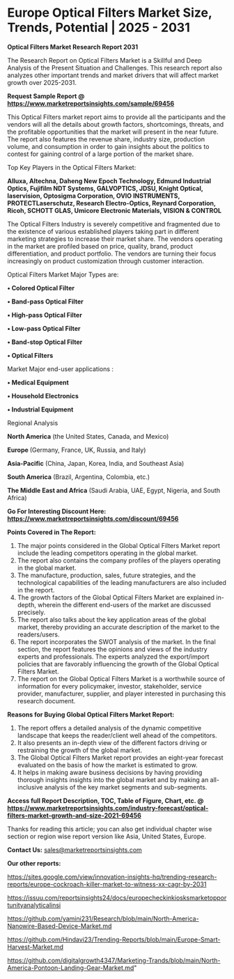# Europe Optical Filters Market Size, Trends, Potential | 2025 - 2031

<strong>Optical Filters Market Research Report 2031</strong>

The Research Report on Optical Filters Market is a Skillful and Deep Analysis of the Present Situation and Challenges. This research report also analyzes other important trends and market drivers that will affect market growth over 2025-2031.

<strong>Request Sample Report @ <a href=https://www.marketreportsinsights.com/sample/69456>https://www.marketreportsinsights.com/sample/69456</a></strong>

This Optical Filters market report aims to provide all the participants and the vendors will all the details about growth factors, shortcomings, threats, and the profitable opportunities that the market will present in the near future. The report also features the revenue share, industry size, production volume, and consumption in order to gain insights about the politics to contest for gaining control of a large portion of the market share.

Top Key Players in the Optical Filters Market:

<strong>Alluxa, Altechna, Daheng New Epoch Technology, Edmund Industrial Optics, Fujifilm NDT Systems, GALVOPTICS, JDSU, Knight Optical, laservision, Optosigma Corporation, OVIO INSTRUMENTS, PROTECTLaserschutz, Research Electro-Optics, Reynard Corporation, Ricoh, SCHOTT GLAS, Umicore Electronic Materials, VISION & CONTROL</strong>

The Optical Filters Industry is severely competitive and fragmented due to the existence of various established players taking part in different marketing strategies to increase their market share. The vendors operating in the market are profiled based on price, quality, brand, product differentiation, and product portfolio. The vendors are turning their focus increasingly on product customization through customer interaction.

Optical Filters Market Major Types are:

<strong>• Colored Optical Filter

• Band-pass Optical Filter

• High-pass Optical Filter

• Low-pass Optical Filter

• Band-stop Optical Filter

• Optical Filters</strong>

Market Major end-user applications :

<strong>• Medical Equipment

• Household Electronics

• Industrial Equipment</strong>

Regional Analysis

</u><strong><b>North America</b></strong> (the United States, Canada, and Mexico)

<strong><b>Europe </b></strong>(Germany, France, UK, Russia, and Italy)

<strong><b>Asia-Pacific</b></strong> (China, Japan, Korea, India, and Southeast Asia)

<strong><b>South America</b></strong> (Brazil, Argentina, Colombia, etc.)

<strong><b>The Middle East and Africa</b></strong> (Saudi Arabia, UAE, Egypt, Nigeria, and South Africa)

<strong>Go For Interesting Discount Here: <a href=https://www.marketreportsinsights.com/discount/69456>https://www.marketreportsinsights.com/discount/69456</a></strong>

<strong>Points Covered in The Report:</strong>
<ol>
  <li>The major points considered in the Global Optical Filters Market report include the leading competitors operating in the global market.</li>
  <li>The report also contains the company profiles of the players operating in the global market.</li>
  <li>The manufacture, production, sales, future strategies, and the technological capabilities of the leading manufacturers are also included in the report.</li>
  <li>The growth factors of the Global Optical Filters Market are explained in-depth, wherein the different end-users of the market are discussed precisely.</li>
  <li>The report also talks about the key application areas of the global market, thereby providing an accurate description of the market to the readers/users.</li>
  <li>The report incorporates the SWOT analysis of the market. In the final section, the report features the opinions and views of the industry experts and professionals. The experts analyzed the export/import policies that are favorably influencing the growth of the Global Optical Filters Market.</li>
  <li>The report on the Global Optical Filters Market is a worthwhile source of information for every policymaker, investor, stakeholder, service provider, manufacturer, supplier, and player interested in purchasing this research document.</li>
</ol>
<strong>Reasons for Buying Global Optical Filters Market Report:</strong>

<ol>
  <li>The report offers a detailed analysis of the dynamic competitive landscape that keeps the reader/client well ahead of the competitors.</li>
  <li>It also presents an in-depth view of the different factors driving or restraining the growth of the global market.</li>
  <li>The Global Optical Filters Market report provides an eight-year forecast evaluated on the basis of how the market is estimated to grow.</li>
  <li>It helps in making aware business decisions by having providing thorough insights insights into the global market and by making an all-inclusive analysis of the key market segments and sub-segments.</li>
</ol>
<strong>Access full Report Description, TOC, Table of Figure, Chart, etc. @ <a href=https://www.marketreportsinsights.com/industry-forecast/optical-filters-market-growth-and-size-2021-69456>https://www.marketreportsinsights.com/industry-forecast/optical-filters-market-growth-and-size-2021-69456</a></strong>


Thanks for reading this article; you can also get individual chapter wise section or region wise report version like Asia, United States, Europe.

<strong>Contact Us:</strong>
sales@marketreportsinsights.com

<strong>Our other reports:</strong>

<a href=https://sites.google.com/view/innovation-insights-hq/trending-research-reports/europe-cockroach-killer-market-to-witness-xx-cagr-by-2031>https://sites.google.com/view/innovation-insights-hq/trending-research-reports/europe-cockroach-killer-market-to-witness-xx-cagr-by-2031</a>

<a href=https://issuu.com/reportsinsights24/docs/europecheckinkiosksmarketopportunityanalyticalinsi>https://issuu.com/reportsinsights24/docs/europecheckinkiosksmarketopportunityanalyticalinsi</a>

<a href=https://github.com/yamini231/Research/blob/main/North-America-Nanowire-Based-Device-Market.md>https://github.com/yamini231/Research/blob/main/North-America-Nanowire-Based-Device-Market.md</a>

<a href=https://github.com/Hindavi23/Trending-Reports/blob/main/Europe-Smart-Harvest-Market.md>https://github.com/Hindavi23/Trending-Reports/blob/main/Europe-Smart-Harvest-Market.md</a>

<a href=https://github.com/digitalgrowth4347/Marketing-Trands/blob/main/North-America-Pontoon-Landing-Gear-Market.md>https://github.com/digitalgrowth4347/Marketing-Trands/blob/main/North-America-Pontoon-Landing-Gear-Market.md</a>"
